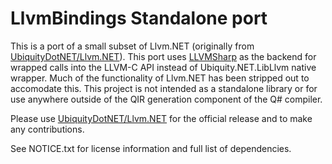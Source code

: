 
# LlvmBindings Standalone port

This is a port of a small subset of Llvm.NET (originally from [UbiquityDotNET/Llvm.NET](https://github.com/UbiquityDotNET/Llvm.NET)). This port uses [LLVMSharp](https://github.com/microsoft/LLVMSharp) as the backend for wrapped calls into the LLVM-C API instead of Ubiquity.NET.LibLlvm native wrapper. Much of the functionality of Llvm.NET has been stripped out to accomodate this. This project is not intended as a standalone library or for use anywhere outside of the QIR generation component of the Q# compiler.

Please use [UbiquityDotNET/Llvm.NET](https://github.com/UbiquityDotNET/Llvm.NET) for the official release and to make any contributions.

See NOTICE.txt for license information and full list of dependencies.